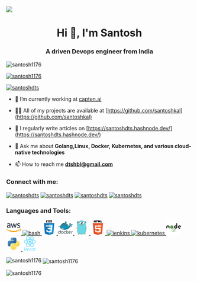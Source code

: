 <img align="center" src="https://user-images.githubusercontent.com/91916466/213378683-95897e5b-20b0-4c36-9906-8fc0cd4037c4.png">


<h1 align="center">Hi 👋, I'm Santosh</h1>
<h3 align="center">A driven Devops engineer from India</h3>

<p align="left"> <img src="https://komarev.com/ghpvc/?username=santosh1176&label=Profile%20views&color=0e75b6&style=flat" alt="santosh1176" /> </p>

<p align="left"> <a href="https://github.com/ryo-ma/github-profile-trophy"><img src="https://github-profile-trophy.vercel.app/?username=santosh1176" alt="santosh1176" /></a> </p>

<p align="left"> <a href="https://twitter.com/santoshdts" target="blank"><img src="https://img.shields.io/twitter/follow/santoshdts?logo=twitter&style=for-the-badge" alt="santoshdts" /></a> </p>

- 🔭 I’m currently working at [capten.ai](https://capten.ai/)

- 👨‍💻 All of my projects are available at [https://github.com/santoshkal](https://github.com/santoshkal)

- 📝 I regularly write articles on [https://santoshdts.hashnode.dev/](https://santoshdts.hashnode.dev/)

- 💬 Ask me about **Golang,Linux, Docker, Kubernetes, and various cloud-native technologies**

- 📫 How to reach me **dtshbl@gmail.com**

<h3 align="left">Connect with me:</h3>
<p align="left">
<a href="https://twitter.com/santoshdts" target="blank"><img align="center" src="https://raw.githubusercontent.com/rahuldkjain/github-profile-readme-generator/master/src/images/icons/Social/twitter.svg" alt="santoshdts" height="30" width="40" /></a>
<a href="https://linkedin.com/in/santoshdts" target="blank"><img align="center" src="https://raw.githubusercontent.com/rahuldkjain/github-profile-readme-generator/master/src/images/icons/Social/linked-in-alt.svg" alt="santoshdts" height="30" width="40" /></a>
<a href="https://stackoverflow.com/users/santoshdts" target="blank"><img align="center" src="https://raw.githubusercontent.com/rahuldkjain/github-profile-readme-generator/master/src/images/icons/Social/stack-overflow.svg" alt="santoshdts" height="30" width="40" /></a>
<a href="https://hashnode.com/santoshdts" target="blank"><img align="center" src="https://raw.githubusercontent.com/rahuldkjain/github-profile-readme-generator/master/src/images/icons/Social/hashnode.svg" alt="santoshdts" height="30" width="40" /></a>
</p>

<h3 align="left">Languages and Tools:</h3>
<p align="left"> <a href="https://aws.amazon.com" target="_blank" rel="noreferrer"> <img src="https://raw.githubusercontent.com/devicons/devicon/master/icons/amazonwebservices/amazonwebservices-original-wordmark.svg" alt="aws" width="40" height="40"/> </a> <a href="https://www.gnu.org/software/bash/" target="_blank" rel="noreferrer"> <img src="https://www.vectorlogo.zone/logos/gnu_bash/gnu_bash-icon.svg" alt="bash" width="40" height="40"/> </a> <a href="https://www.w3schools.com/css/" target="_blank" rel="noreferrer"> <img src="https://raw.githubusercontent.com/devicons/devicon/master/icons/css3/css3-original-wordmark.svg" alt="css3" width="40" height="40"/> </a> <a href="https://www.docker.com/" target="_blank" rel="noreferrer"> <img src="https://raw.githubusercontent.com/devicons/devicon/master/icons/docker/docker-original-wordmark.svg" alt="docker" width="40" height="40"/> </a> <a href="https://golang.org" target="_blank" rel="noreferrer"> <img src="https://raw.githubusercontent.com/devicons/devicon/master/icons/go/go-original.svg" alt="go" width="40" height="40"/> </a> <a href="https://www.w3.org/html/" target="_blank" rel="noreferrer"> <img src="https://raw.githubusercontent.com/devicons/devicon/master/icons/html5/html5-original-wordmark.svg" alt="html5" width="40" height="40"/> </a> <a href="https://www.jenkins.io" target="_blank" rel="noreferrer"> <img src="https://www.vectorlogo.zone/logos/jenkins/jenkins-icon.svg" alt="jenkins" width="40" height="40"/> </a> <a href="https://kubernetes.io" target="_blank" rel="noreferrer"> <img src="https://www.vectorlogo.zone/logos/kubernetes/kubernetes-icon.svg" alt="kubernetes" width="40" height="40"/> </a> <a href="https://nodejs.org" target="_blank" rel="noreferrer"> <img src="https://raw.githubusercontent.com/devicons/devicon/master/icons/nodejs/nodejs-original-wordmark.svg" alt="nodejs" width="40" height="40"/> </a> <a href="https://www.python.org" target="_blank" rel="noreferrer"> <img src="https://raw.githubusercontent.com/devicons/devicon/master/icons/python/python-original.svg" alt="python" width="40" height="40"/> </a> <a href="https://reactjs.org/" target="_blank" rel="noreferrer"> <img src="https://raw.githubusercontent.com/devicons/devicon/master/icons/react/react-original-wordmark.svg" alt="react" width="40" height="40"/> </a> </p>

<p><img align="left" src="https://github-readme-stats.vercel.app/api/top-langs?username=santosh1176&show_icons=true&locale=en&layout=compact" alt="santosh1176" /></p>

<p>&nbsp;<img align="center" src="https://github-readme-stats.vercel.app/api?username=santosh1176&show_icons=true&locale=en" alt="santosh1176" /></p>

<p><img align="center" src="https://github-readme-streak-stats.herokuapp.com/?user=santosh1176&" alt="santosh1176" /></p>


